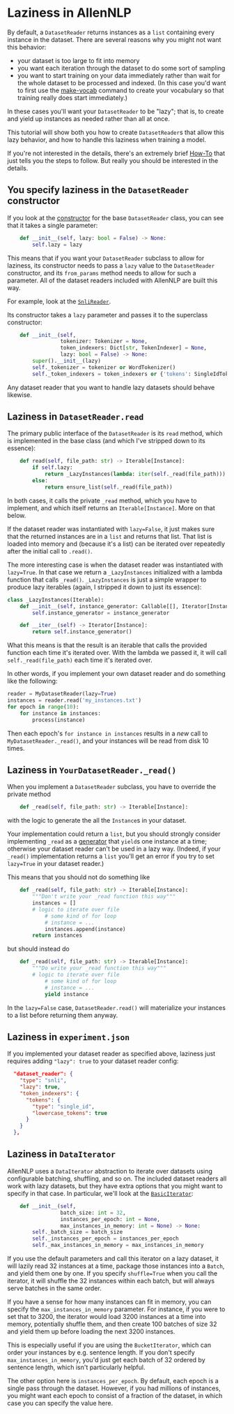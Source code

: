 # Laziness in AllenNLP

By default, a `DatasetReader` returns instances as a `list`
containing every instance in the dataset. There are several
reasons why you might not want this behavior:

* your dataset is too large to fit into memory
* you want each iteration through the dataset to do some sort of sampling
* you want to start training on your data immediately
  rather than wait for the whole dataset to be processed and indexed.
  (In this case you'd want to first use the
   [make-vocab](https://github.com/allenai/allennlp/blob/master/allennlp/commands/make_vocab.py)
   command to create your vocabulary so that training really does start immediately.)

In these cases
you'll want your `DatasetReader` to be "lazy"; that is,
to create and yield up instances as needed rather than all at once.

This tutorial will show both you how to create `DatasetReader`s
that allow this lazy behavior, and how to handle this laziness
when training a model.

If you're not interested in the details,
there's an extremely brief [How-To](../how_to/laziness.md)
that just tells you the steps to follow.
But really you should be interested in the details.

## You specify laziness in the `DatasetReader` constructor

If you look at the [constructor](https://github.com/allenai/allennlp/blob/master/allennlp/data/dataset_readers/dataset_reader.py#L43)
for the base `DatasetReader` class, you can see that it takes a single parameter:

```python
    def __init__(self, lazy: bool = False) -> None:
        self.lazy = lazy
```

This means that if you want your `DatasetReader` subclass to allow for laziness,
its constructor needs to pass a `lazy` value to the `DatasetReader` constructor,
and its `from_params` method needs to allow for such a parameter. All of the
dataset readers included with AllenNLP are built this way.

For example, look at the
[`SnliReader`](https://github.com/allenai/allennlp/blob/master/allennlp/data/dataset_readers/snli.py).

Its constructor takes a `lazy` parameter and passes it to the superclass constructor:

```python
    def __init__(self,
                 tokenizer: Tokenizer = None,
                 token_indexers: Dict[str, TokenIndexer] = None,
                 lazy: bool = False) -> None:
        super().__init__(lazy)
        self._tokenizer = tokenizer or WordTokenizer()
        self._token_indexers = token_indexers or {'tokens': SingleIdTokenIndexer()}
```

Any dataset reader that you want to handle lazy datasets should behave likewise.

## Laziness in `DatasetReader.read`

The primary public interface of the `DatasetReader` is its `read` method, which is implemented in
the base class (and which I've stripped down to its essence):

```python
    def read(self, file_path: str) -> Iterable[Instance]:
        if self.lazy:
            return _LazyInstances(lambda: iter(self._read(file_path)))
        else:
            return ensure_list(self._read(file_path))
```

In both cases, it calls the private `_read` method, which you have to implement,
and which itself returns an `Iterable[Instance]`. More on that below.

If the dataset reader was instantiated with `lazy=False`,
it just makes sure that the returned instances are in a `list` and returns that list.
That list is loaded into memory and (because it's a list) can be iterated over repeatedly
after the initial call to `.read()`.

The more interesting case is when the dataset reader was instantiated with `lazy=True`.
In that case we return a `_LazyInstances` initialized with a lambda function
that calls `_read()`. `_LazyInstances` is just a simple wrapper to produce
lazy iterables (again, I stripped it down to just its essence):

```python
class _LazyInstances(Iterable):
    def __init__(self, instance_generator: Callable[[], Iterator[Instance]]) -> None:
        self.instance_generator = instance_generator

    def __iter__(self) -> Iterator[Instance]:
        return self.instance_generator()
```

What this means is that the result is an iterable that calls the provided
function each time it's iterated over. With the lambda we passed it,
it will call `self._read(file_path)` each time it's iterated over.

In other words, if you implement your own dataset reader and do something like the following:

```python
reader = MyDatasetReader(lazy=True)
instances = reader.read('my_instances.txt')
for epoch in range(10):
    for instance in instances:
        process(instance)
```

Then each epoch's `for instance in instances` results in a *new* call
to `MyDatasetReader._read()`, and your instances will be read from disk
10 times.

## Laziness in `YourDatasetReader._read()`

When you implement a `DatasetReader` subclass, you have to override the private method

```python
    def _read(self, file_path: str) -> Iterable[Instance]:
```

with the logic to generate the all the `Instance`s in your dataset.

Your implementation could return a `list`,
but you should strongly consider implementing `_read` as a
[generator](https://docs.python.org/3/howto/functional.html#generators)
that `yield`s one instance at a time; otherwise your dataset reader
can't be used in a lazy way. (Indeed, if your `_read()` implementation
returns a `list` you'll get an error if you try to set `lazy=True`
in your dataset reader.)

This means that you should not do something like

```python
    def _read(self, file_path: str) -> Iterable[Instance]:
        """Don't write your _read function this way"""
        instances = []
        # logic to iterate over file
            # some kind of for loop
            # instance = ...
            instances.append(instance)
        return instances
```

but should instead do

```python
    def _read(self, file_path: str) -> Iterable[Instance]:
        """Do write your _read function this way"""
        # logic to iterate over file
            # some kind of for loop
            # instance = ...
            yield instance
```

In the `lazy=False` case, `DatasetReader.read()` will
materialize your instances to a list before returning them anyway.

## Laziness in `experiment.json`

If you implemented your dataset reader as specified above,
laziness just requires adding `"lazy": true` to your
dataset reader config:

```json
  "dataset_reader": {
    "type": "snli",
    "lazy": true,
    "token_indexers": {
      "tokens": {
        "type": "single_id",
        "lowercase_tokens": true
      }
    }
  },
```

## Laziness in `DataIterator`

AllenNLP uses a `DataIterator` abstraction to iterate over datasets
using configurable batching, shuffling, and so on.  The included
dataset readers all work with lazy datasets, but they have extra options
that you might want to specify in that case. In particular, we'll
look at the
[`BasicIterator`](https://github.com/allenai/allennlp/blob/master/allennlp/data/iterators/basic_iterator.py):

```python
    def __init__(self,
                 batch_size: int = 32,
                 instances_per_epoch: int = None,
                 max_instances_in_memory: int = None) -> None:
        self._batch_size = batch_size
        self._instances_per_epoch = instances_per_epoch
        self._max_instances_in_memory = max_instances_in_memory
```

If you use the default parameters and call this iterator on a lazy dataset,
it will lazily read 32 instances at a time, package those instances into a
`Batch`, and yield them one by one. If you specify `shuffle=True` when you call
the iterator, it will shuffle the 32 instances within each batch, but will always
serve batches in the same order.

If you have a sense for how many instances can fit in memory, you can specify
the `max_instances_in_memory` parameter. For instance, if you were to set that
to 3200, the iterator would load 3200 instances at a time into memory,
potentially shuffle them, and then create 100 batches of size 32 and yield
them up before loading the next 3200 instances.

This is especially useful if you are using the `BucketIterator`,
which can order your instances by e.g. sentence length. If you don't specify
`max_instances_in_memory`, you'd just get each batch of 32 ordered by sentence length,
which isn't particularly helpful.

The other option here is `instances_per_epoch`. By default, each epoch is a single
pass through the dataset. However, if you had millions of instances,
you might want each epoch to consist of a fraction of the dataset,
in which case you can specify the value here.
